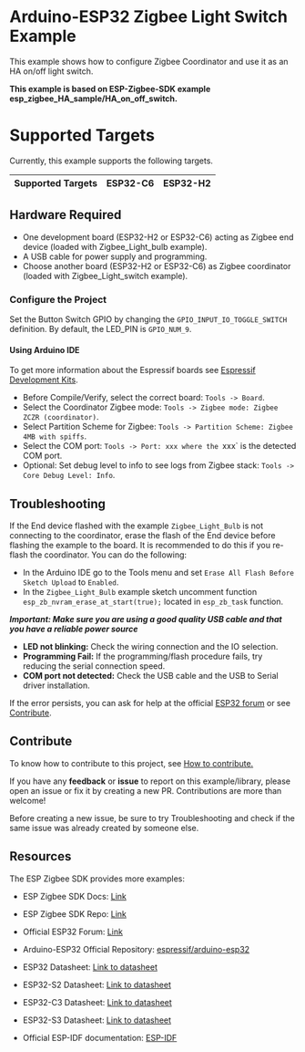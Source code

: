 # Arduino-ESP32 Zigbee Light Switch Example

This example shows how to configure Zigbee Coordinator and use it as an HA on/off light switch.

**This example is based on ESP-Zigbee-SDK example esp_zigbee_HA_sample/HA_on_off_switch.**

# Supported Targets

Currently, this example supports the following targets.

| Supported Targets | ESP32-C6 | ESP32-H2 |
| ----------------- | -------- | -------- |

## Hardware Required

* One development board (ESP32-H2 or ESP32-C6) acting as Zigbee end device (loaded with Zigbee_Light_bulb example).
* A USB cable for power supply and programming.
* Choose another board (ESP32-H2 or ESP32-C6) as Zigbee coordinator (loaded with Zigbee_Light_switch example).

### Configure the Project

Set the Button Switch GPIO by changing the `GPIO_INPUT_IO_TOGGLE_SWITCH` definition. By default, the LED_PIN is `GPIO_NUM_9`.

#### Using Arduino IDE

To get more information about the Espressif boards see [Espressif Development Kits](https://www.espressif.com/en/products/devkits).

* Before Compile/Verify, select the correct board: `Tools -> Board`.
* Select the Coordinator Zigbee mode: `Tools -> Zigbee mode: Zigbee ZCZR (coordinator)`.
* Select Partition Scheme for Zigbee: `Tools -> Partition Scheme: Zigbee 4MB with spiffs`.
* Select the COM port: `Tools -> Port: xxx where the `xxx` is the detected COM port.
* Optional: Set debug level to info to see logs from Zigbee stack: `Tools -> Core Debug Level: Info`.

## Troubleshooting

If the End device flashed with the example `Zigbee_Light_Bulb` is not connecting to the coordinator, erase the flash of the End device before flashing the example to the board. It is recommended to do this if you re-flash the coordinator. 
You can do the following:

* In the Arduino IDE go to the Tools menu and set `Erase All Flash Before Sketch Upload` to `Enabled`.
* In the `Zigbee_Light_Bulb` example sketch uncomment function `esp_zb_nvram_erase_at_start(true);` located in `esp_zb_task` function.

***Important: Make sure you are using a good quality USB cable and that you have a reliable power source***

* **LED not blinking:** Check the wiring connection and the IO selection.
* **Programming Fail:** If the programming/flash procedure fails, try reducing the serial connection speed.
* **COM port not detected:** Check the USB cable and the USB to Serial driver installation.

If the error persists, you can ask for help at the official [ESP32 forum](https://esp32.com) or see [Contribute](#contribute).

## Contribute

To know how to contribute to this project, see [How to contribute.](https://github.com/espressif/arduino-esp32/blob/master/CONTRIBUTING.rst)

If you have any **feedback** or **issue** to report on this example/library, please open an issue or fix it by creating a new PR. Contributions are more than welcome!

Before creating a new issue, be sure to try Troubleshooting and check if the same issue was already created by someone else.

## Resources

The ESP Zigbee SDK provides more examples:
* ESP Zigbee SDK Docs: [Link](https://docs.espressif.com/projects/esp-zigbee-sdk)
* ESP Zigbee SDK Repo: [Link](https://github.com/espressif/esp-zigbee-sdk)

* Official ESP32 Forum: [Link](https://esp32.com)
* Arduino-ESP32 Official Repository: [espressif/arduino-esp32](https://github.com/espressif/arduino-esp32)
* ESP32 Datasheet: [Link to datasheet](https://www.espressif.com/sites/default/files/documentation/esp32_datasheet_en.pdf)
* ESP32-S2 Datasheet: [Link to datasheet](https://www.espressif.com/sites/default/files/documentation/esp32-s2_datasheet_en.pdf)
* ESP32-C3 Datasheet: [Link to datasheet](https://www.espressif.com/sites/default/files/documentation/esp32-c3_datasheet_en.pdf)
* ESP32-S3 Datasheet: [Link to datasheet](https://www.espressif.com/sites/default/files/documentation/esp32-s3_datasheet_en.pdf)
* Official ESP-IDF documentation: [ESP-IDF](https://idf.espressif.com)
